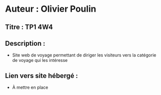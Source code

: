 
# Auteur : Olivier Poulin

## Titre : TP1 4W4

## Description :
- Site web de voyage permettant de diriger les visiteurs vers la catégorie de voyage qui les intéresse

## Lien vers site hébergé :
- À mettre en place




